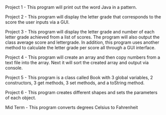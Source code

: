 Project 1 - This program will print out the word Java in a pattern.

Project 2 - This program will display the letter grade that corresponds to the score the user inputs via a GUI.

Project 3 - This program will display the letter grade and number of each letter grade achieved from a list of scores. The program will also output the class average score and lettergrade. In addition, this program uses another method to calculate the letter grade per score all through a GUI interface.

Project 4 - This program will create an array and then copy numbers from a text file into the array. Next it will sort the created array and output via console.

Project 5 - This program is a class called Book with 3 global variables, 2 constructors, 3 get methods, 3 set methods, and a toString method.

Project 6 - This program creates different shapes and sets the parameters of each object.

Mid Term - This program converts degrees Celsius to Fahrenheit
